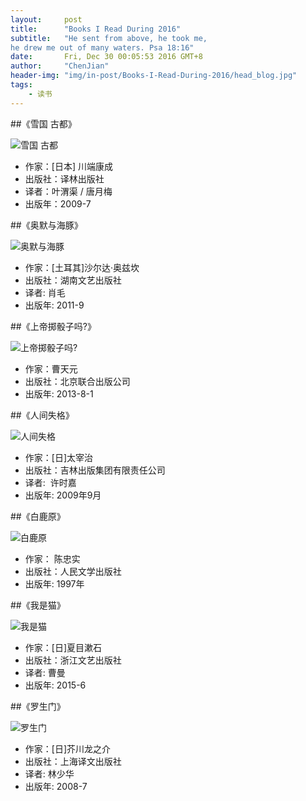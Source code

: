 ```yaml
---
layout:     post
title:      "Books I Read During 2016"
subtitle:   "He sent from above, he took me,
he drew me out of many waters. Psa 18:16"
date:       Fri, Dec 30 00:05:53 2016 GMT+8
author:     "ChenJian"
header-img: "img/in-post/Books-I-Read-During-2016/head_blog.jpg"
tags:
    - 读书
---
```

##《雪国 古都》

![雪国 古都](https://img1.doubanio.com/lpic/s4039518.jpg)- 作家：[日本] 川端康成 - 出版社：译林出版社- 译者：叶渭渠 / 唐月梅 - 出版年：2009-7##《奥默与海豚》

![奥默与海豚](https://img3.doubanio.com/lpic/s6832012.jpg)- 作家：[土耳其]沙尔达·奥兹坎 - 出版社：湖南文艺出版社
- 译者: 肖毛- 出版年: 2011-9##《上帝掷骰子吗?》

![上帝掷骰子吗?](https://img5.doubanio.com/lpic/s27746676.jpg)- 作家：曹天元- 出版社：北京联合出版公司- 出版年: 2013-8-1##《人间失格》

![人间失格](https://img5.doubanio.com/lpic/s6100756.jpg)- 作家：[日]太宰治 - 出版社：吉林出版集团有限责任公司- 译者:  许时嘉- 出版年: 2009年9月##《白鹿原》

![白鹿原](https://img1.doubanio.com/lpic/s9137567.jpg)- 作家： 陈忠实- 出版社：人民文学出版社- 出版年: 1997年##《我是猫》

![我是猫](https://img1.doubanio.com/lpic/s28124077.jpg)

- 作家：[日]夏目漱石- 出版社：浙江文艺出版社- 译者: 曹曼- 出版年: 2015-6##《罗生门》

![罗生门](https://img1.doubanio.com/lpic/s3435158.jpg)- 作家：[日]芥川龙之介- 出版社：上海译文出版社
- 译者: 林少华- 出版年: 2008-7